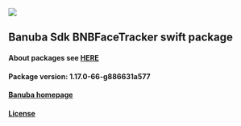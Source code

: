[![](https://www.banuba.com/hubfs/Banuba_November2018/Images/Banuba%20SDK.png)](https://docs.banuba.com/far-sdk/tutorials/development/basic_integration?platform=ios)

## Banuba Sdk BNBFaceTracker swift package

#### About packages see [HERE](https://docs.banuba.com/far-sdk/tutorials/development/installation?platform=ios)

#### Package version: **1.17.0-66-g886631a577**

#### **[Banuba homepage](https://banuba.com)**

#### **[License](https://www.banuba.com/terms)**

